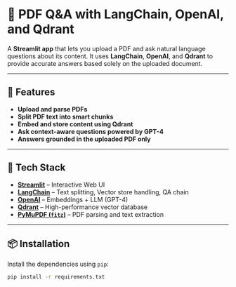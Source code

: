 # 📄 PDF Q&A with LangChain, OpenAI, and Qdrant

A **Streamlit app** that lets you upload a PDF and ask natural language questions about its content. It uses **LangChain**, **OpenAI**, and **Qdrant** to provide accurate answers based solely on the uploaded document.

---

## 🚀 **Features**

- **Upload and parse PDFs**
- **Split PDF text into smart chunks**
- **Embed and store content using Qdrant**
- **Ask context-aware questions powered by GPT-4**
- **Answers grounded in the uploaded PDF only**

---

## 🧰 **Tech Stack**

- **[Streamlit](https://streamlit.io/)** – Interactive Web UI
- **[LangChain](https://www.langchain.com/)** – Text splitting, Vector store handling, QA chain
- **[OpenAI](https://openai.com/)** – Embeddings + LLM (GPT-4)
- **[Qdrant](https://qdrant.tech/)** – High-performance vector database
- **[PyMuPDF (`fitz`)](https://pymupdf.readthedocs.io/en/latest/)** – PDF parsing and text extraction

---

## 📦 **Installation**

Install the dependencies using `pip`:

```bash
pip install -r requirements.txt
